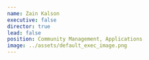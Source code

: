```yaml
---
name: Zain Kalson
executive: false
director: true
lead: false
position: Community Management, Applications
image: ../assets/default_exec_image.png
---
```

